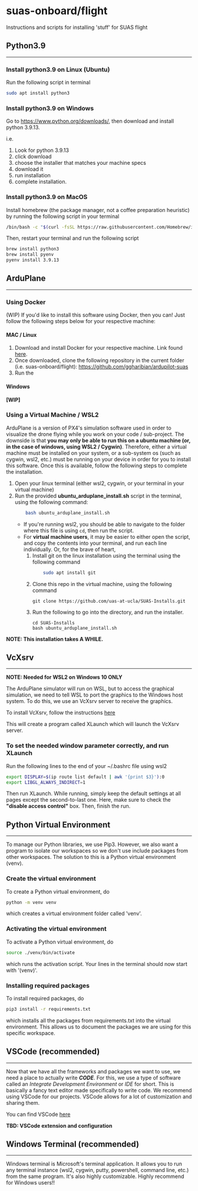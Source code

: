 # suas-onboard/flight
Instructions and scripts for installing 'stuff' for SUAS flight

## Python3.9
---

### **Install python3.9 on Linux (Ubuntu)**
Run the following script in terminal
```bash
sudo apt install python3
```
### **Install python3.9 on Windows**
Go to https://www.python.org/downloads/, then download and install python 3.9.13. 

i.e. 
1. Look for python 3.9.13
2. click download
3. choose the installer that matches your machine specs
4. download it
5. run installation
6. complete installation.
### **Install python3.9 on MacOS**
Install homebrew (the package manager, not a coffee preparation heuristic) by running the following script in your terminal
``` bash
/bin/bash -c "$(curl -fsSL https://raw.githubusercontent.com/Homebrew/install/HEAD/install.sh)"
```

Then, restart your terminal and run the following script
``` bash
brew install python3
brew install pyenv
pyenv install 3.9.13
```
## ArduPlane
---

### **Using Docker**

(WIP) If you'd like to install this software using Docker, then you can! Just follow the following steps below for your respective machine:

#### **MAC / Linux**

1. Download and install Docker for your respective machine. Link found [here](https://docs.docker.com/get-docker/). 
2. Once downloaded, clone the following repository in the current folder (i.e. suas-onboard/flight): https://github.com/ggharibian/ardupilot-suas
3. Run the 

#### **Windows**
**[WIP]**

### **Using a Virtual Machine / WSL2**

ArduPlane is a version of PX4's simulation software used in order to visualize the drone flying while you work on your code / sub-project. The downside is that **you may only be able to run this on a ubuntu machine (or, in the case of windows, using WSL2 / Cygwin)**. Therefore, either a virtual machine must be installed on your system, or a sub-system os (such as cygwin, wsl2, etc.) must be running on your device in order for you to install this software. Once this is available, follow the following steps to complete the installation.

1. Open your linux terminal (either wsl2, cygwin, or your terminal in your virtual machine)
2. Run the provided **ubuntu_arduplane_install.sh** script in the terminal, using the following command: 
    ``` bash
        bash ubuntu_arduplane_install.sh
    ```
    - If you're running wsl2, you should be able to navigate to the folder where this file is using ```cd```, then run the script. 
    - For **virtual machine users**, it may be easier to either open the script, and copy the contents into your terminal, and run each line individually. Or, for the brave of heart, 
        1. Install git on the linux installation using the terminal using the following command
            ``` bash
                sudo apt install git
            ```
        2. Clone this repo in the virtual machine, using the following command
            ```
            git clone https://github.com/uas-at-ucla/SUAS-Installs.git
            ```
        3. Run the following to go into the directory, and run the installer.
            ```
            cd SUAS-Installs
            bash ubuntu_arduplane_install.sh
            ```

**NOTE: This installation takes A WHILE.**

## VcXsrv
---
**NOTE: Needed for WSL2 on Windows 10 ONLY**

The ArduPlane simulator will run on WSL, but to access the graphical simulation, we need to tell
WSL to port the graphics to the Windows host system.
To do this, we use an VcXsrv server to receive the graphics.

To install VcXsrv, follow the instructions [here](https://sourceforge.net/projects/vcxsrv/)

This will create a program called XLaunch which will launch the VcXsrv server.

### **To set the needed window parameter correctly, and run XLaunch**
Run the following lines to the end of your ~/.bashrc file using wsl2
``` bash
export DISPLAY=$(ip route list default | awk '{print $3}'):0
export LIBGL_ALWAYS_INDIRECT=1
```
Then run XLaunch. While running, simply keep the default settings at all pages except the second-to-last one. Here, make sure to check the **"disable access control"** box. Then, finish the run.

## Python Virtual Environment
---
To manage our Python libraries, we use Pip3.
However, we also want a program to isolate our workspaces so we don't use include packages from other workspaces.
The solution to this is a Python virtual environment (venv).
<br/>

### Create the virtual environment
To create a Python virtual environment, do
```bash
python -m venv venv
```
which creates a virtual environment folder called 'venv'.
<br/>

### Activating the virtual environment
To activate a Python virtual environment, do
```bash
source ./venv/bin/activate
```
which runs the activation script. 
Your lines in the terminal should now start with '(venv)'.
<br/>

### Installing required packages
To install required packages, do
```bash
pip3 install -r requirements.txt
```
which installs all the packages from requirements.txt into the virtual environment.
This allows us to document the packages we are using for this specific workspace.


## VSCode (recommended)
---
Now that we have all the frameworks and packages we want to use, we need a place to actually write ***CODE***.
For this, we use a type of software called an *Integrate Development Environment* or *IDE* for short.
This is basically a fancy text editor made specifically to write code. 
We recommend using VSCode for our projects. VSCode allows for a lot of customization and sharing them.

You can find VSCode [here](https://code.visualstudio.com/Download)

**TBD: VSCode extension and configuration**

## Windows Terminal (recommended)
---
Windows terminal is Microsoft's terminal application. It allows you to run any terminal instance (wsl2, cygwin, putty, powershell, command line, etc.) from the same program. It's also highly customizable. Highly recommend for Windows users!!